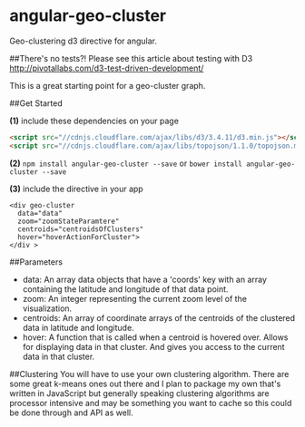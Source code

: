 angular-geo-cluster
===================

Geo-clustering d3 directive for angular. 

##There's no tests?!
Please see this article about testing with D3
http://pivotallabs.com/d3-test-driven-development/

This is a great starting point for a geo-cluster graph.

##Get Started

**(1)** include these dependencies on your page
```html
<script src="//cdnjs.cloudflare.com/ajax/libs/d3/3.4.11/d3.min.js"></script>
<script src="//cdnjs.cloudflare.com/ajax/libs/topojson/1.1.0/topojson.min.js"></script> 
```
**(2)** `npm install angular-geo-cluster --save` or `bower install angular-geo-cluster --save` 

**(3)** include the directive in your app
```
<div geo-cluster 
  data="data" 
  zoom="zoomStateParamtere" 
  centroids="centroidsOfClusters" 
  hover="hoverActionForCluster">
</div >
```

##Parameters
 * data: An array data objects that have a 'coords' key with an array containing the latitude and longitude of that data point.
 * zoom: An integer representing the current zoom level of the visualization.
 * centroids: An array of coordinate arrays of the centroids of the clustered data in latitude and longitude. 
 * hover: A function that is called when a centroid is hovered over. Allows for displaying data in that cluster. And gives you access to the current data in that cluster.

##Clustering
You will have to use your own clustering algorithm. There are some great k-means ones out there and I plan to package my own that's written in JavaScript but generally speaking clustering algorithms are processor intensive and may be something you want to cache so this could be done through and API as well.

